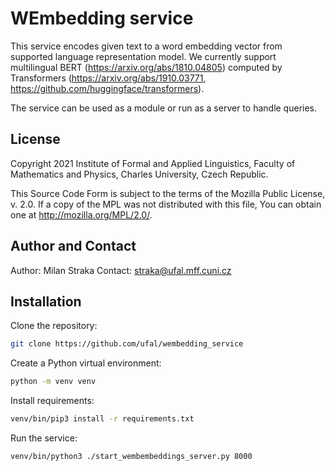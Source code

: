 # WEmbedding service

This service encodes given text to a word embedding vector from supported
language representation model. We currently support multilingual BERT
(https://arxiv.org/abs/1810.04805) computed by Transformers
(https://arxiv.org/abs/1910.03771, https://github.com/huggingface/transformers).

The service can be used as a module or run as a server to handle queries.

## License

Copyright 2021 Institute of Formal and Applied Linguistics, Faculty of Mathematics and Physics, Charles University, Czech Republic.

This Source Code Form is subject to the terms of the Mozilla Public License, v. 2.0. If a copy of the MPL was not distributed with this file, You can obtain one at http://mozilla.org/MPL/2.0/.

## Author and Contact

Author: Milan Straka
Contact: straka@ufal.mff.cuni.cz

## Installation

Clone the repository:

```sh
git clone https://github.com/ufal/wembedding_service
```

Create a Python virtual environment:

```sh
python -m venv venv
```

Install requirements:

```sh
venv/bin/pip3 install -r requirements.txt
```

Run the service:

```sh
venv/bin/python3 ./start_wembembeddings_server.py 8000
```
